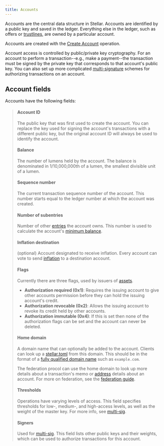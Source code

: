 ```yaml
---
title: Accounts
---
```


Accounts are the central data structure in Stellar. Accounts are identified by a public key and saved in the ledger.
Everything else in the ledger, such as offers or [trustlines](./assets.md#trustlines), are owned by a particular account.

Accounts are created with the [Create Account](./list-of-operations.md#create-account) operation.

Account access is controlled by public/private key cryptography. For an account to perform a transaction--e.g., make a
payment--the transaction must be signed by the private key that corresponds to that account's public key. You can also
set up more complicated [multi-signature](./multi-sig.md) schemes for authorizing transactions on an account.


## Account fields

Accounts have the following fields:

> #### Account ID
> The public key that was first used to create the account. You can replace the key used for signing the account's transactions with a different public key, but the original account ID will always be used to identify the account.
>
> #### Balance
> The number of lumens held by the account. The balance is denominated in 1/10,000,000th of a lumen, the smallest divisible unit of a lumen.
>
> #### Sequence number
> The current transaction sequence number of the account. This number starts equal to the ledger number at which the account was created.
>
> #### Number of subentries
> Number of other [entries](./ledger.md#ledger-entries) the account owns. This number is used to calculate the account's [minimum balance](./fees.md#minimum-account-balance).
>
> #### Inflation destination
> (optional) Account designated to receive inflation. Every account can vote to send [inflation](./inflation.md) to a destination account.
>
> #### Flags
> Currently there are three flags, used by issuers of [assets](./assets.md).
>
>   - **Authorization required (0x1)**: Requires the issuing account to give other accounts permission before they can hold the issuing account's credit.
>   - **Authorization revocable (0x2)**: Allows the issuing account to revoke its credit held by other accounts.
>   - **Authorization immutable (0x4)**: If this is set then none of the authorization flags can be set and the account can never be deleted.
>
> #### Home domain
> A domain name that can optionally be added to the account. Clients can look up a [stellar.toml](./stellar-toml.md) from this domain. This should be in the format of a [fully qualified domain name](https://en.wikipedia.org/wiki/Fully_qualified_domain_name) such as `example.com`.
>
> The federation procol can use the home domain to look up more details about a transaction's memo or [address](https://www.stellar.org/developers/learn/concepts/federation.html#stellar-addresses) details about an account. For more on federation, see the [federation guide](./federation.md).
>
>
> #### Thresholds
> Operations have varying levels of access. This field specifies thresholds for low-, medium-, and high-access levels, as well as the weight of the master key. For more info, see [multi-sig](./multi-sig.md).
>
> #### Signers
> Used for [multi-sig](./multi-sig.md). This field lists other public keys and their weights, which can be used to authorize transactions for this account.

